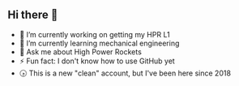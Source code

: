 ## Hi there 👋
- 🔭 I’m currently working on getting my HPR L1
- 🌱 I’m currently learning mechanical engineering
- 💬 Ask me about High Power Rockets
- ⚡ Fun fact: I don't know how to use GitHub yet
- 🕟 This is a new "clean" account, but I've been here since 2018

<!--
**Grininventor-temp/Grininventor-temp** is a ✨ _special_ ✨ repository because its `README.md` (this file) appears on your GitHub profile.

- 👯 I’m looking to collaborate on ...
- 🤔 I’m looking for help with ...
- 📫 How to reach me: ...
- 😄 Pronouns: ...
-->

